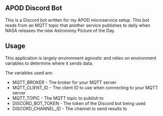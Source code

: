 APOD Discord Bot
---

This is a Discord bot written for my APOD microservice setup. This bot reads from an MQTT topic that another service publishes to daily when NASA releases the new Astronomy Picture of the Day.

Usage
---

This application is largely environment agnostic and relies on environment variables to determine where it sends data.

The variables used are:

* MQTT_BROKER - The broker for your MQTT server
* MQTT_CLIENT_ID - The client ID to use when connecting to your MQTT server
* MQTT_TOPIC - The MQTT topic to publish to
* DISCORD_BOT_TOKEN - The token of the Discord bot being used
* DISCORD_CHANNEL_ID - The channel to send results to